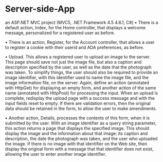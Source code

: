# Server-side-App
an ASP.NET MVC project (MVC5, .NET Framework 4.5 4.6.1, C#)
• There is a default action, Index, for the Home controller, that displays a welcome
message, personalized for a registered user as before.

• There is an action, Register, for the Account controller, that allows a user to
register a cookie with their userid and ADA preferences, as before.

• Upload. This allows a registered user to upload an image to the server. This page should save not just the image file, but
also a caption and description specified by the user, as well as the date that the photograph was taken. To simplify things, the user should also be required to provide an image identifier, with this identifier used to name the image file, and the image information file, on the server. Again, define an action (annotated with HttpGet) for displaying an empty form, and another action of the same name (annotated with HttpPost) for processing the input. When an upload is complete, redisplay the upload page with a success message and with the input fields reset to empty. If there are validation errors, then the original data should be retained in the form, to allow the user to make amendments.

• Another action, Details, processes the contents of this form, when it is submitted by the user. With an image identifier as a query string parameter, this action returns a page that displays the specified image. This should display the image and the information about that image: its caption and description, the date the photograph was taken, and the user who uploaded the image. If there is no image with that identifier on the Web site, then display the original form with a message that that identifier does not exist, allowing the user to enter another image identifier.
